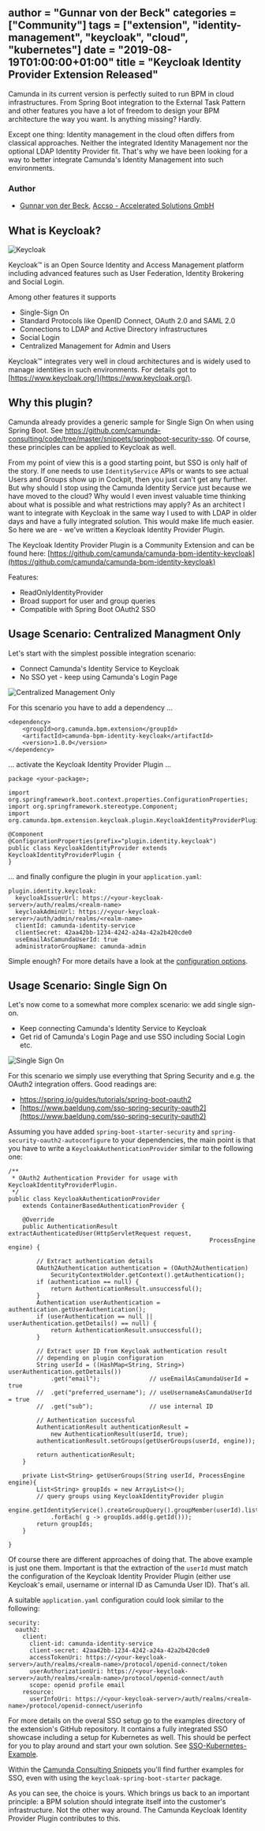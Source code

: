 author = "Gunnar von der Beck"
categories = ["Community"]
tags = ["extension", "identity-management", "keycloak", "cloud", "kubernetes"]
date = "2019-08-19T01:00:00+01:00"
title = "Keycloak Identity Provider Extension Released"
---

Camunda in its current version is perfectly suited to run BPM in cloud infrastructures. From Spring Boot integration to the External Task Pattern and other features you have a lot of freedom to design your BPM architecture the way you want. Is anything missing? Hardly.

Except one thing: Identity management in the cloud often differs from classical approaches. Neither the integrated Identity Management nor the optional LDAP Identity Provider fit. That's why we have been looking for a way to better integrate Camunda's Identity Management into such environments.
<!--more-->
### Author

- [Gunnar von der Beck](https://www.xing.com/profile/Gunnar_vonderBeck/portfolio "XING Profile"), [Accso - Accelerated Solutions GmbH](https://accso.de/ "https://accso.de/")

## What is Keycloak?

![Keycloak](keycloak.png "https://www.keycloak.org/")

Keycloak&trade; is an Open Source Identity and Access Management platform including advanced features such as User Federation, Identity Brokering and Social Login.

Among other features it supports

* Single-Sign On
* Standard Protocols like OpenID Connect, OAuth 2.0 and SAML 2.0
* Connections to LDAP and Active Directory infrastructures
* Social Login
* Centralized Management for Admin and Users

Keycloak&trade; integrates very well in cloud architectures and is widely used to manage identities in such environments. For details got to [https://www.keycloak.org/](https://www.keycloak.org/).

## Why this plugin?

Camunda already provides a generic sample for Single Sign On when using Spring Boot. See <https://github.com/camunda-consulting/code/tree/master/snippets/springboot-security-sso>. Of course, these principles can be applied to Keycloak as well.

From my point of view this is a good starting point, but SSO is only half of the story. If one needs to use `IdentityService` APIs or wants to see actual Users and Groups show up in Cockpit, then you just can't get any further. But why should I stop using the Camunda Identity Service just because we have moved to the cloud? Why would I even invest valuable time thinking about what is possible and  what restrictions may apply? As an architect I want to integrate with Keycloak in the same way I used to with LDAP in older days and have a fully integrated solution. This would make life much easier. So here we are - we've written a Keycloak Identity Provider Plugin.

The Keycloak Identity Provider Plugin is a Community Extension and can be found here: [https://github.com/camunda/camunda-bpm-identity-keycloak](https://github.com/camunda/camunda-bpm-identity-keycloak)

Features:

*   ReadOnlyIdentityProvider
*   Broad support for user and group queries
*   Compatible with Spring Boot OAuth2 SSO

## Usage Scenario: Centralized Managment Only

Let's start with the simplest possible integration scenario:

* Connect Camunda's Identity Service to Keycloak
* No SSO yet - keep using Camunda's Login Page

![Centralized Management Only](centralized-management-only.png)

For this scenario you have to add a dependency ...

	<dependency>
		<groupId>org.camunda.bpm.extension</groupId>
		<artifactId>camunda-bpm-identity-keycloak</artifactId>
		<version>1.0.0</version>
	</dependency>


... activate the Keycloak Identity Provider Plugin ...

	package <your-package>;

	import org.springframework.boot.context.properties.ConfigurationProperties;
	import org.springframework.stereotype.Component;
	import org.camunda.bpm.extension.keycloak.plugin.KeycloakIdentityProviderPlugin;

	@Component
	@ConfigurationProperties(prefix="plugin.identity.keycloak")
	public class KeycloakIdentityProvider extends KeycloakIdentityProviderPlugin {
	}

... and finally configure the plugin in your `application.yaml`:

	plugin.identity.keycloak:
	  keycloakIssuerUrl: https://<your-keycloak-server>/auth/realms/<realm-name>
	  keycloakAdminUrl: https://<your-keycloak-server>/auth/admin/realms/<realm-name>
	  clientId: camunda-identity-service
	  clientSecret: 42aa42bb-1234-4242-a24a-42a2b420cde0
	  useEmailAsCamundaUserId: true
	  administratorGroupName: camunda-admin

Simple enough? For more details have a look at the [configuration options](https://github.com/camunda/camunda-bpm-identity-keycloak).

## Usage Scenario: Single Sign On

Let's now come to a somewhat more complex scenario: we add single sign-on.

* Keep connecting Camunda's Identity Service to Keycloak
* Get rid of Camunda's Login Page and use SSO including Social Login etc.

![Single Sign On](single-sign-on.png)

For this scenario we simply use everything that Spring Security and e.g. the OAuth2 integration offers. Good readings are:

* [https://spring.io/guides/tutorials/spring-boot-oauth2
](https://spring.io/guides/tutorials/spring-boot-oauth2
)
* [https://www.baeldung.com/sso-spring-security-oauth2](https://www.baeldung.com/sso-spring-security-oauth2)

Assuming you have added `spring-boot-starter-security` and `spring-security-oauth2-autoconfigure` to your dependencies, the main point is that you have to write a `KeycloakAuthenticationProvider` similar to the following one:

	/**
	 * OAuth2 Authentication Provider for usage with KeycloakIdentityProviderPlugin.
	 */
	public class KeycloakAuthenticationProvider
	    extends ContainerBasedAuthenticationProvider {

	    @Override
	    public AuthenticationResult extractAuthenticatedUser(HttpServletRequest request,
	                                                         ProcessEngine engine) {

	    	// Extract authentication details
	        OAuth2Authentication authentication = (OAuth2Authentication)
                SecurityContextHolder.getContext().getAuthentication();
	        if (authentication == null) {
	            return AuthenticationResult.unsuccessful();
	        }
	        Authentication userAuthentication = authentication.getUserAuthentication();
	        if (userAuthentication == null || userAuthentication.getDetails() == null) {
	            return AuthenticationResult.unsuccessful();
	        }

	        // Extract user ID from Keycloak authentication result
			// depending on plugin configuration
	        String userId = ((HashMap<String, String>) userAuthentication.getDetails())
                .get("email");              // useEmailAsCamundaUserId = true
            //  .get("preferred_username"); // useUsernameAsCamundaUserId = true
            //  .get("sub");                // use internal ID

	        // Authentication successful
	        AuthenticationResult authenticationResult =
	            new AuthenticationResult(userId, true);
	        authenticationResult.setGroups(getUserGroups(userId, engine));

	        return authenticationResult;
	    }

	    private List<String> getUserGroups(String userId, ProcessEngine engine){
	        List<String> groupIds = new ArrayList<>();
	        // query groups using KeycloakIdentityProvider plugin
	        engine.getIdentityService().createGroupQuery().groupMember(userId).list()
	        	.forEach( g -> groupIds.add(g.getId()));
	        return groupIds;
	    }

	}

Of course there are different approaches of doing that. The above example is just one them. Important is that the extraction of the `userId` must match the configuration of the Keycloak Identity Provider Plugin (either use Keycloak's email, username or internal ID as Camunda User ID). That's all.

A suitable `application.yaml` configuration could look similar to the following:

	security:
	  oauth2:
	    client:
	      client-id: camunda-identity-service
	      client-secret: 42aa42bb-1234-4242-a24a-42a2b420cde0
	      accessTokenUri: https://<your-keycloak-server>/auth/realms/<realm-name>/protocol/openid-connect/token
	      userAuthorizationUri: https://<your-keycloak-server>/auth/realms/<realm-name>/protocol/openid-connect/auth
	      scope: openid profile email
	    resource:
	      userInfoUri: https://<your-keycloak-server>/auth/realms/<realm-name>/protocol/openid-connect/userinfo


For more details on the overal SSO setup go to the examples directory of the extension's GitHub repository. It contains a fully integrated SSO showcase including a setup for Kubernetes as well. This should be perfect for you to play around and start your own solution. See [SSO-Kubernetes-Example](https://github.com/camunda/camunda-bpm-identity-keycloak/tree/master/examples/sso-kubernetes).

Within the [Camunda Consulting Snippets](https://github.com/camunda-consulting/code/tree/master/snippets/springboot-keycloak-sso) you'll find further examples for SSO, even with using the `keycloak-spring-boot-starter` package.

As you can see, the choice is yours. Which brings us back to an important principle: a BPM solution should integrate itself into the customer's infrastructure.  Not the other way around. The Camunda Keycloak Identity Provider Plugin contributes to this.
